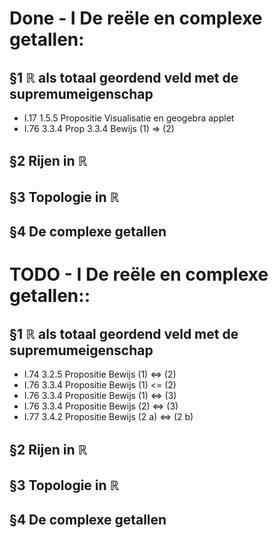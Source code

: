 # Done - I De reële en complexe getallen:

## §1 $\mathbb{R}$ als totaal geordend veld met de supremumeigenschap
 - I.17 1.5.5 Propositie Visualisatie en geogebra applet
 - I.76 3.3.4 Prop 3.3.4 Bewijs (1) => (2)
## §2 Rijen in $\mathbb{R}$
## §3 Topologie in $\mathbb{R}$
## §4 De complexe getallen

# TODO - I De reële en complexe getallen::

## §1 $\mathbb{R}$ als totaal geordend veld met de supremumeigenschap
- I.74 3.2.5 Propositie Bewijs (1) <=> (2)
- I.76 3.3.4 Propositie Bewijs (1) <= (2)
- I.76 3.3.4 Propositie Bewijs (1) <=> (3)
- I.76 3.3.4 Propositie Bewijs (2) <=> (3)
- I.77 3.4.2 Propositie Bewijs (2 a) <=> (2 b)

## §2 Rijen in $\mathbb{R}$

## §3 Topologie in $\mathbb{R}$

## §4 De complexe getallen
